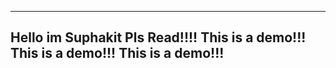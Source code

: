 ------------------
Hello im Suphakit
Pls Read!!!!
This is a demo!!!
This is a demo!!!
This is a demo!!!
-------------------
